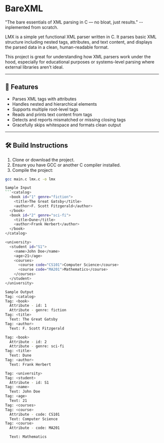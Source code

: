 # BareXML
"The bare essentials of XML parsing in C — no bloat, just results." --inplemented from scratch.

LMX is a simple yet functional XML parser written in C. It parses basic XML structure including nested tags, attributes, and text content, and displays the parsed data in a clean, human-readable format.

This project is great for understanding how XML parsers work under the hood, especially for educational purposes or systems-level parsing where external libraries aren't ideal.

---

## 🔧 Features

- Parses XML tags with attributes
- Handles nested and hierarchical elements
- Supports multiple root-level tags
- Reads and prints text content from tags
- Detects and reports mismatched or missing closing tags
- Gracefully skips whitespace and formats clean output

---

## 🛠️ Build Instructions

1. Clone or download the project.
2. Ensure you have GCC or another C compiler installed.
3. Compile the project:

```bash
gcc main.c lmx.c -o lmx

Sample Input
```<catalog>
  <book id="1" genre="fiction">
    <title>The Great Gatsby</title>
    <author>F. Scott Fitzgerald</author>
  </book>
  <book id="2" genre="sci-fi">
    <title>Dune</title>
    <author>Frank Herbert</author>
  </book>
</catalog>

<university>
  <student id="S1">
    <name>John Doe</name>
    <age>21</age>
    <courses>
      <course code="CS101">Computer Science</course>
      <course code="MA201">Mathematics</course>
    </courses>
  </student>
</university>

Sample Output
Tag: <catalog>
Tag: <book>
  Attribute - id: 1
  Attribute - genre: fiction
Tag: <title>
  Text: The Great Gatsby
Tag: <author>
  Text: F. Scott Fitzgerald

Tag: <book>
  Attribute - id: 2
  Attribute - genre: sci-fi
Tag: <title>
  Text: Dune
Tag: <author>
  Text: Frank Herbert

Tag: <university>
Tag: <student>
  Attribute - id: S1
Tag: <name>
  Text: John Doe
Tag: <age>
  Text: 21
Tag: <courses>
Tag: <course>
  Attribute - code: CS101
  Text: Computer Science
Tag: <course>
  Attribute - code: MA201

  Text: Mathematics
